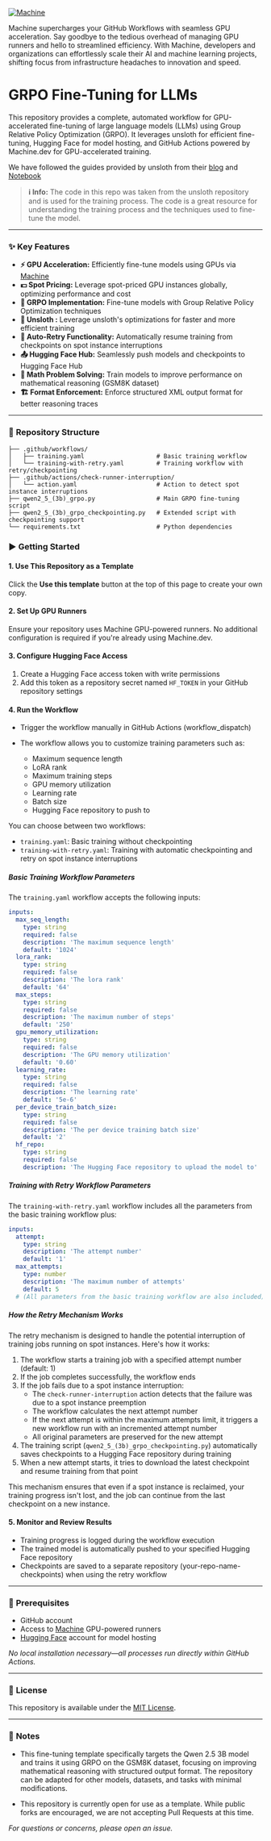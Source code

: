 [![Machine](./docs/github-repo-banner.png)](https://machine.dev/)

Machine supercharges your GitHub Workflows with seamless GPU acceleration. Say goodbye to the tedious overhead of managing GPU runners and hello to streamlined efficiency. With Machine, developers and organizations can effortlessly scale their AI and machine learning projects, shifting focus from infrastructure headaches to innovation and speed.


# GRPO Fine-Tuning for LLMs

This repository provides a complete, automated workflow for GPU-accelerated fine-tuning of large language models (LLMs) using Group Relative Policy Optimization (GRPO). It leverages unsloth for efficient fine-tuning, Hugging Face for model hosting, and GitHub Actions powered by Machine.dev for GPU-accelerated training.

We have followed the guides provided by unsloth from their [blog](https://unsloth.ai/blog/r1-reasoning) 
and [Notebook](https://colab.research.google.com/github/unslothai/notebooks/blob/main/nb/Qwen2.5_(3B)-GRPO.ipynb)

> **ℹ️ Info:** The code in this repo was taken from the unsloth repository and is used
for the training process. The code is a great resource for understanding the training
process and the techniques used to fine-tune the model.

---

### ✨ **Key Features**

- **⚡ GPU Acceleration:**  Efficiently fine-tune models using GPUs via [Machine](https://machine.dev)
- **💵 Spot Pricing:** Leverage spot-priced GPU instances globally, optimizing performance and cost
- **🚀 GRPO Implementation:** Fine-tune models with Group Relative Policy Optimization techniques
- **💪 Unsloth :** Leverage unsloth's optimizations for faster and more efficient training
- **🔄 Auto-Retry Functionality:** Automatically resume training from checkpoints on spot instance interruptions
- **📤 Hugging Face Hub:** Seamlessly push models and checkpoints to Hugging Face Hub
- **🧮 Math Problem Solving:** Train models to improve performance on mathematical reasoning (GSM8K dataset)
- **🏗️ Format Enforcement:** Enforce structured XML output format for better reasoning traces

---

### 📁 **Repository Structure**

```
├── .github/workflows/
│   ├── training.yaml                    # Basic training workflow
│   └── training-with-retry.yaml         # Training workflow with retry/checkpointing
├── .github/actions/check-runner-interruption/
│   └── action.yaml                      # Action to detect spot instance interruptions
├── qwen2_5_(3b)_grpo.py                 # Main GRPO fine-tuning script
├── qwen2_5_(3b)_grpo_checkpointing.py   # Extended script with checkpointing support
└── requirements.txt                     # Python dependencies
```

### ▶️ **Getting Started**

#### 1. **Use This Repository as a Template**
Click the **Use this template** button at the top of this page to create your own copy.

#### 2. **Set Up GPU Runners**
Ensure your repository uses Machine GPU-powered runners. No additional configuration is required if you're already using Machine.dev.

#### 3. **Configure Hugging Face Access**

1. Create a Hugging Face access token with write permissions
2. Add this token as a repository secret named `HF_TOKEN` in your GitHub repository settings

#### 4. **Run the Workflow**

- Trigger the workflow manually in GitHub Actions (workflow_dispatch)
- The workflow allows you to customize training parameters such as:

  - Maximum sequence length
  - LoRA rank
  - Maximum training steps
  - GPU memory utilization
  - Learning rate
  - Batch size
  - Hugging Face repository to push to

You can choose between two workflows:

- `training.yaml`: Basic training without checkpointing
- `training-with-retry.yaml`: Training with automatic checkpointing and retry on spot instance interruptions

##### Basic Training Workflow Parameters

The `training.yaml` workflow accepts the following inputs:

```yaml
inputs:
  max_seq_length:
    type: string
    required: false
    description: 'The maximum sequence length'
    default: '1024'
  lora_rank:
    type: string
    required: false
    description: 'The lora rank'
    default: '64'
  max_steps:
    type: string
    required: false
    description: 'The maximum number of steps'
    default: '250'
  gpu_memory_utilization:
    type: string
    required: false
    description: 'The GPU memory utilization'
    default: '0.60'
  learning_rate:
    type: string
    required: false
    description: 'The learning rate'
    default: '5e-6'
  per_device_train_batch_size:
    type: string
    required: false
    description: 'The per device training batch size'
    default: '2'
  hf_repo:
    type: string
    required: false
    description: 'The Hugging Face repository to upload the model to'
```

##### Training with Retry Workflow Parameters

The `training-with-retry.yaml` workflow includes all the parameters from the basic training workflow plus:

```yaml
inputs:
  attempt:
    type: string
    description: 'The attempt number'
    default: '1'
  max_attempts:
    type: number
    description: 'The maximum number of attempts'
    default: 5
  # (All parameters from the basic training workflow are also included)
```

##### How the Retry Mechanism Works

The retry mechanism is designed to handle the potential interruption of training jobs running on spot instances. Here's how it works:

1. The workflow starts a training job with a specified attempt number (default: 1)
2. If the job completes successfully, the workflow ends
3. If the job fails due to a spot instance interruption:
   - The `check-runner-interruption` action detects that the failure was due to a spot instance preemption
   - The workflow calculates the next attempt number
   - If the next attempt is within the maximum attempts limit, it triggers a new workflow run with an incremented attempt number
   - All original parameters are preserved for the new attempt
4. The training script (`qwen2_5_(3b)_grpo_checkpointing.py`) automatically saves checkpoints to a Hugging Face repository during training
5. When a new attempt starts, it tries to download the latest checkpoint and resume training from that point

This mechanism ensures that even if a spot instance is reclaimed, your training progress isn't lost, and the job can continue from the last checkpoint on a new instance.

#### 5. **Monitor and Review Results**

- Training progress is logged during the workflow execution
- The trained model is automatically pushed to your specified Hugging Face repository
- Checkpoints are saved to a separate repository (your-repo-name-checkpoints) when using the retry workflow

---

### 🔑 **Prerequisites**


- GitHub account
- Access to [Machine](https://machine.dev) GPU-powered runners
- [Hugging Face](https://huggingface.co) account for model hosting

_No local installation necessary—all processes run directly within GitHub Actions._

---

### 📄 **License**

This repository is available under the [MIT License](LICENSE).

---

### 📌 **Notes**

- This fine-tuning template specifically targets the Qwen 2.5 3B model and trains it using GRPO on the GSM8K dataset, focusing on improving mathematical reasoning with structured output format. The repository can be adapted for other models, datasets, and tasks with minimal modifications.

- This repository is currently open for use as a template. While public forks are encouraged, we are not accepting Pull Requests at this time.

_For questions or concerns, please open an issue._

